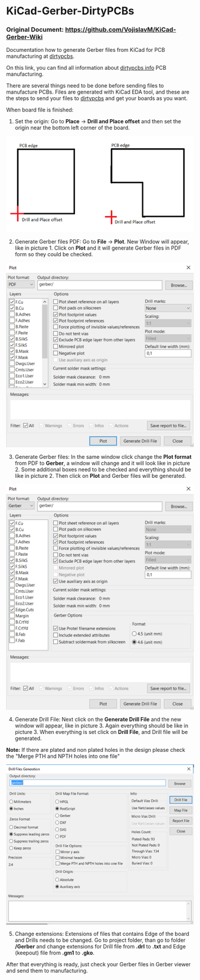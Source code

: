 # KiCad-Gerber-DirtyPCBs

### Original Document: https://github.com/VojislavM/KiCad-Gerber-Wiki

Documentation how to generate Gerber files from KiCad for PCB manufacturing at [dirtypcbs][DIRTY_PCB_LINK]. 

On this link, you can find all information about [dirtypcbs info][DIRTY_PCB_ABOUT_LINK] PCB manufacturing. 

There are several things need to be done before sending files to manufacture PCBs. Files are generated with KiCad EDA tool, and these are the steps to send your files to [dirtypcbs][DIRTY_PCB_LINK] and get your boards as you want.

When board file is finished:

1. Set the origin: Go to **Place** -> **Drill and Place offset** and then set the origin near the bottom left corner of the board.

![Picture 4][pic_drill_corner]

2. Generate Gerber files PDF: Go to **File** -> **Plot**. New Window will appear, like in picture 1. Click on **Plot** and it will generate Gerber files in PDF form so they could be checked. 

![Picture 1][pic_plot_pdf]

3. Generate Gerber files: In the same window click change the **Plot format** from PDF to **Gerber**, a window will change and it will look like in picture 2. Some additional boxes need to be checked and everything should be like in picture 2. Then click on **Plot** and Gerber files will be generated.

![Picture 2][pic_plot_gerber]

4. Generate Drill File: Next click on the **Generate Drill File** and the new window will appear, like in picture 3. Again everything should be like in picture 3. When everything is set click on **Drill File**, and Drill file will be generated. 
  
  **Note:** If there are plated and non plated holes in the design please check the "Merge PTH and NPTH holes into one file"

![Picture 3][pic_drill_files]

5. Change extensions: Extensions of files that contains Edge of the board and Drills needs to be changed. Go to project folder, than go to folder **/Gerber** and change extensions for Drill file from **.drl** to **.txt** and Edge (keepout) file from **.gm1** to **.gko**.


After that everything is ready, just check your Gerber files in Gerber viewer and send them to manufacturing.




[//]: # (These are reference links used in the body)
[DIRTY_PCB_LINK]:<http://dirtypcbs.com/>
[DIRTY_PCB_ABOUT_LINK]:<http://dirtypcbs.com/about.php>
[pic_plot_pdf]: https://raw.githubusercontent.com/mai-gh/beagle-logic-cape-build-guide/master/pictures/plot_pdf.png
[pic_plot_gerber]: https://raw.githubusercontent.com/mai-gh/beagle-logic-cape-build-guide/master/pictures/plot_gerber.png
[pic_drill_files]: https://raw.githubusercontent.com/mai-gh/beagle-logic-cape-build-guide/master/pictures/drill_files.png
[pic_drill_corner]: https://raw.githubusercontent.com/mai-gh/beagle-logic-cape-build-guide/master/pictures/drill_corner.png
